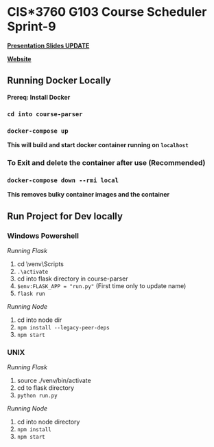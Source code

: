 # CIS*3760 G103 Course Scheduler Sprint-9

[**Presentation Slides UPDATE**]()

[**Website**](https://34.130.11.106/)

## Running Docker Locally

**Prereq: Install Docker**

### `cd into course-parser`

### `docker-compose up`

**This will build and start docker container running on `localhost`**

### To Exit and delete the container after use (Recommended)

### `docker-compose down --rmi local`

**This removes bulky container images and the container**

## Run Project for Dev locally

### Windows Powershell

_Running Flask_

1.  cd \venv\Scripts
2.  `.\activate`
3.  cd into flask directory in course-parser
4.  `$env:FLASK_APP = "run.py"` (First time only to update name)
5.  `flask run`

_Running Node_

1.  cd into node dir
2.  `npm install --legacy-peer-deps`
3.  `npm start`

### UNIX

_Running Flask_

1.  source ./venv/bin/activate
2.  cd to flask directory
3.  `python run.py`

_Running Node_

1.  cd into node directory
2.  `npm install`
3.  `npm start`
